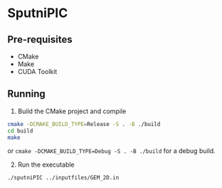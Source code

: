 # SputniPIC

## Pre-requisites

- CMake
- Make
- CUDA Toolkit

## Running

1. Build the CMake project and compile

```bash
cmake -DCMAKE_BUILD_TYPE=Release -S . -B ./build
cd build
make
```

or `cmake -DCMAKE_BUILD_TYPE=Debug -S . -B ./build` for a debug build.

2. Run the executable

```bash
./sputniPIC ../inputfiles/GEM_2D.in
```